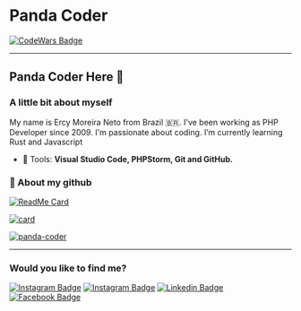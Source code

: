 # Panda Coder

[![CodeWars Badge](https://www.codewars.com/users/panda-coder/badges/large)](https://www.codewars.com/users/panda-coder)

-----

## Panda Coder Here 👋

### A little bit about myself

My name is Ercy Moreira Neto from Brazil 🇧🇷. I've been working as PHP Developer since 2009. I'm passionate about coding. I’m currently learning Rust and Javascript

- 💼 Tools: **Visual Studio Code, PHPStorm, Git and GitHub.**

### :file_folder: About my github


[![ReadMe Card](https://github-readme-stats.vercel.app/api/pin/?username=panda-coder&repo=panda-coder&theme=dark)](https://github.com/anuraghazra/github-readme-stats)


[![card](https://github-readme-stats.vercel.app/api?username=panda-coder&theme=dark&show_icons=true)](https://github.com/panda-coder/)

[![panda-coder](https://github-readme-stats.vercel.app/api/top-langs/?username=panda-coder&hide=html&layout=compact&theme=dark&langs_count=10)](https://github.com/panda-coder/)



---

### Would you like to find me?


[![Instagram Badge](https://img.shields.io/badge/-GMAIL-red?style=flat-square&logo=Gmail&logoColor=white&link=mailto:ercym.neto@gmail.com)](mailto:ercym.neto@gmail.com)
[![Instagram Badge](https://img.shields.io/badge/-Instagram-000000?style=flat-square&logo=Instagram&logoColor=white&link=https://www.instagram.com/ercy.mn/)](https://www.instagram.com/ercy.mn/)
[![Linkedin Badge](https://img.shields.io/badge/-LinkedIn-blue?style=flat-square&logo=Linkedin&logoColor=white&link=https://www.linkedin.com/in/ercymneto)](https://www.linkedin.com/in/ercymneto/)
[![Facebook Badge](https://img.shields.io/badge/-Facebook-3b5998?style=flat-square&logo=Facebook&logoColor=white&link=https://www.facebook.com/ercy.moreiraneto/)](https://www.facebook.com/ercy.moreiraneto/)



<!--
**panda-coder/panda-coder** is a ✨ _special_ ✨ repository because its `README.md` (this file) appears on your GitHub profile.

Here are some ideas to get you started:

- 🔭 I’m currently working on ...
- 🌱 I’m currently learning ...
- 👯 I’m looking to collaborate on ...
- 🤔 I’m looking for help with ...
- 💬 Ask me about ...
- 📫 How to reach me: ...
- 😄 Pronouns: ...
- ⚡ Fun fact: ...
-->
